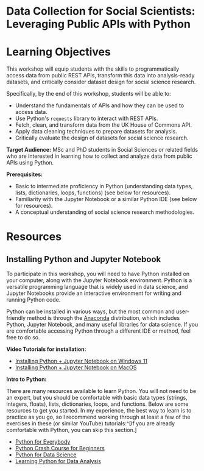# Data Collection for Social Scientists: Leveraging Public APIs with Python

# Learning Objectives

This workshop will equip students with the skills to programmatically access data from public REST APIs, transform this data into analysis-ready datasets, and critically consider dataset design for social science research.

Specifically, by the end of this workshop, students will be able to:

- Understand the fundamentals of APIs and how they can be used to access data.
- Use Python's `requests` library to interact with REST APIs.
- Fetch, clean, and transform data from the UK House of Commons API.
- Apply data cleaning techniques to prepare datasets for analysis.
- Critically evaluate the design of datasets for social science research.



**Target Audience:** MSc and PhD students in Social Sciences or related fields who are interested in learning how to collect and analyze data from public APIs using Python.

**Prerequisites:**

- Basic to intermediate proficiency in Python (understanding data types, lists, dictionaries, loops, functions) (see below for resources).
- Familiarity with the Jupyter Notebook or a similar Python IDE (see below for resources).
- A conceptual understanding of social science research methodologies.






# Resources


## Installing Python and Jupyter Notebook
To participate in this workshop, you will need to have Python installed on your computer, along with the Jupyter Notebook environment. Python is a versatile programming language that is widely used in data science, and Jupyter Notebooks provide an interactive environment for writing and running Python code.

Python can be installed in various ways, but the most common and user-friendly method is through the [Anaconda](https://www.anaconda.com/docs/getting-started/anaconda/install) distribution, which includes Python, Jupyter Notebook, and many useful libraries for data science. If you are comfortable accessing Python through a different IDE or method, feel free to do so.

**Video Tutorials for installation:**

- [Installing Python + Jupyter Notebook on Windows 11](https://www.youtube.com/watch?v=mg6cMkz9Q0c)
- [Installing Python + Jupyter Notebook on MacOS](https://www.youtube.com/watch?v=drbaFALFKDg)


**Intro to Python:**

There are many resources available to learn Python. You will not need to be an expert, but you should be comfortable with basic data types (strings, integers, floats), lists, dictionaries, loops, and functions. Below are some resources to get you started. In my experience, the best way to learn is to practice as you go, so I recommend working through at least a few of the exercises in these (or similar YouTube) tutorials:^[If you are already comfortable with Python, you can skip this section.] 

- [Python for Everybody](https://www.py4e.com/)
- [Python Crash Course for Beginners](https://www.youtube.com/watch?v=rfscVS0vtbw)
- [Python for Data Science](https://www.youtube.com/watch?v=LHBE6Q9XlzI)
- [Learning Python for Data Analysis](https://www.youtube.com/watch?v=DkjCaAMBGWM) 







